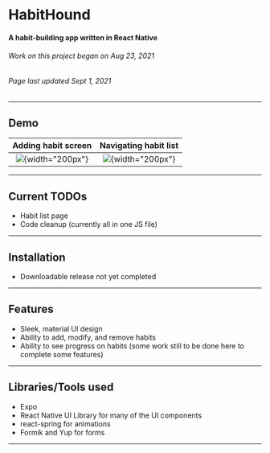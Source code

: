 # HabitHound
#### A habit-building app written in React Native
###### *Work on this project began on Aug 23, 2021*
###### *Page last updated Sept 1, 2021*
---
## Demo
Adding habit screen        |  Navigating habit list
:-------------------------:|:-------------------------:
![](http://g.recordit.co/8OQMVvc6T5.gif){width="200px"}   |   ![](http://g.recordit.co/A3jacBz8kG.gif){width="200px"}
---
## Current TODOs
- Habit list page
- Code cleanup (currently all in one JS file)
---
## Installation
- Downloadable release not yet completed
---
## Features
- Sleek, material UI design
- Ability to add, modify, and remove habits 
- Ability to see progress on habits
(some work still to be done here to complete some features)
---
## Libraries/Tools used
- Expo
- React Native UI Library for many of the UI components
- react-spring for animations
- Formik and Yup for forms
---
